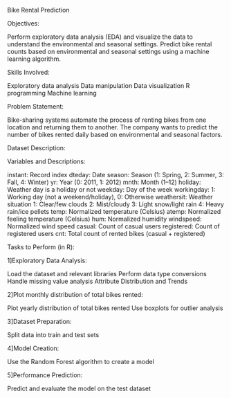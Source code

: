 Bike Rental Prediction

Objectives:

Perform exploratory data analysis (EDA) and visualize the data to understand the environmental and seasonal settings.
Predict bike rental counts based on environmental and seasonal settings using a machine learning algorithm.

Skills Involved:

Exploratory data analysis
Data manipulation
Data visualization
R programming
Machine learning

Problem Statement:

Bike-sharing systems automate the process of renting bikes from one location and returning them to another. The company wants to predict the number of bikes rented daily based on environmental and seasonal factors.

Dataset Description:

Variables and Descriptions:

instant: Record index
dteday: Date
season: Season (1: Spring, 2: Summer, 3: Fall, 4: Winter)
yr: Year (0: 2011, 1: 2012)
mnth: Month (1–12)
holiday: Weather day is a holiday or not
weekday: Day of the week
workingday: 1: Working day (not a weekend/holiday), 0: Otherwise
weathersit: Weather situation
1: Clear/few clouds
2: Mist/cloudy
3: Light snow/light rain
4: Heavy rain/ice pellets
temp: Normalized temperature (Celsius)
atemp: Normalized feeling temperature (Celsius)
hum: Normalized humidity
windspeed: Normalized wind speed
casual: Count of casual users
registered: Count of registered users
cnt: Total count of rented bikes (casual + registered)

Tasks to Perform (in R):

1]Exploratory Data Analysis:

Load the dataset and relevant libraries
Perform data type conversions
Handle missing value analysis
Attribute Distribution and Trends

2]Plot monthly distribution of total bikes rented:

Plot yearly distribution of total bikes rented
Use boxplots for outlier analysis

3]Dataset Preparation:

Split data into train and test sets

4]Model Creation:

Use the Random Forest algorithm to create a model

5]Performance Prediction:

Predict and evaluate the model on the test dataset
